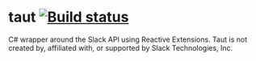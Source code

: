 # taut [![Build status](https://ci.appveyor.com/api/projects/status/svihit2ckjqteu44?svg=true)](https://ci.appveyor.com/project/CuriousCurmudgeon/taut)
C# wrapper around the Slack API using Reactive Extensions. Taut is not created by, affiliated with, or supported by Slack Technologies, Inc.
